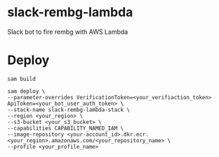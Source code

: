 # slack-rembg-lambda

Slack bot to fire rembg with AWS Lambda

# Deploy

```
sam build
```

```
sam deploy \
--parameter-overrides VerificationToken=<your_verifiaction_token> ApiToken=<your_bot_user_auth_token> \
--stack-name slack-rembg-lambda-stack \
--region <your_region> \
--s3-bucket <your_s3_bucket> \
--capabilities CAPABILITY_NAMED_IAM \
--image-repository <your-account_id>.dkr.ecr.<your_region>.amazonaws.com/<your_repository_name> \
--profile <your_profile_name>
```
